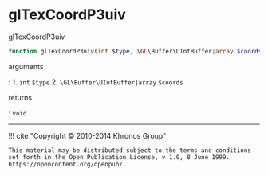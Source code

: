 # glTexCoordP3uiv
glTexCoordP3uiv

```php
function glTexCoordP3uiv(int $type, \GL\Buffer\UIntBuffer|array $coords) : void
```

arguments

:    1. `int` `$type` 
    2. `\GL\Buffer\UIntBuffer|array` `$coords` 

returns

:    `void` 

---
     

!!! cite "Copyright © 2010-2014 Khronos Group"

    This material may be distributed subject to the terms and conditions set forth in the Open Publication License, v 1.0, 8 June 1999. https://opencontent.org/openpub/.